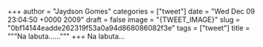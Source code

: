 
+++
author = "Jaydson Gomes"
categories = ["tweet"]
date = "Wed Dec 09 23:04:50 +0000 2009"
draft = false
image = "{TWEET_IMAGE}"
slug = "0bf14144eadde262319f53a0a94d868086082f3e"
tags = ["tweet"]
title = """Na labuta......"""
+++
Na labuta...
